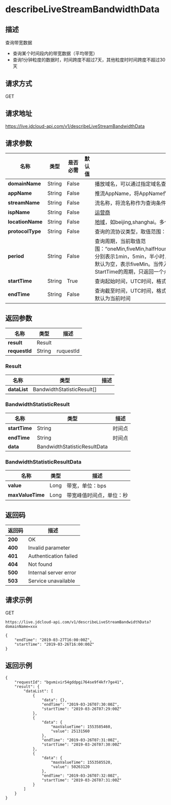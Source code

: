 # describeLiveStreamBandwidthData


## 描述
查询带宽数据
- 查询某个时间段内的带宽数据（平均带宽）
- 查询1分钟粒度的数据时，时间跨度不超过7天，其他粒度时时间跨度不超过30天


## 请求方式
GET

## 请求地址
https://live.jdcloud-api.com/v1/describeLiveStreamBandwidthData


## 请求参数
|名称|类型|是否必需|默认值|描述|
|---|---|---|---|---|
|**domainName**|String|False| |播放域名，可以通过指定域名查询该域名下产生的带宽数据。<br>|
|**appName**|String|False| |推流AppName，将AppName作为查询条件时须指定域名。<br>|
|**streamName**|String|False| |流名称，将流名称作为查询条件时须指定域名和AppName。<br>|
|**ispName**|String|False| |[运营商](../Reference/Operator.md)<br>|
|**locationName**|String|False| |[地域](../Reference/Region.md)，如beijing,shanghai。多个用逗号分隔<br>|
|**protocolType**|String|False| |查询的流协议类型，取值范围："rtmp,hdl,hls"，多个时以逗号分隔<br>|
|**period**|String|False| |查询周期，当前取值范围：“oneMin,fiveMin,halfHour,hour,twoHour,sixHour,day,followTime”，分别表示1min，5min，半小时，1小时，2小时，6小时，1天，跟随时间。默认为空，表示fiveMin。当传入followTime时，表示按Endtime-StartTime的周期，只返回一个点<br>|
|**startTime**|String|True| |查询起始时间，UTC时间，格式：yyyy-MM-dd'T'HH:mm:ss'Z'<br>|
|**endTime**|String|False| |查询截至时间，UTC时间，格式：yyyy-MM-dd'T'HH:mm:ss'Z'，为空时默认为当前时间<br>|


## 返回参数
|名称|类型|描述|
|---|---|---|
|**result**|Result| |
|**requestId**|String|ruquestId|

### Result
|名称|类型|描述|
|---|---|---|
|**dataList**|BandwidthStatisticResult[]| |
### BandwidthStatisticResult
|名称|类型|描述|
|---|---|---|
|**startTime**|String|时间点<br>|
|**endTime**|String|时间点<br>|
|**data**|BandwidthStatisticResultData| |
### BandwidthStatisticResultData
|名称|类型|描述|
|---|---|---|
|**value**|Long|带宽，单位：bps<br>|
|**maxValueTime**|Long|带宽峰值时间点，单位：秒<br>|

## 返回码
|返回码|描述|
|---|---|
|**200**|OK|
|**400**|Invalid parameter|
|**401**|Authentication failed|
|**404**|Not found|
|**500**|Internal server error|
|**503**|Service unavailable|

## 请求示例
GET
```
https://live.jdcloud-api.com/v1/describeLiveStreamBandwidthData?domainName=xxx
```

```
{
    "endTime": "2019-03-27T16:00:00Z", 
    "startTime": "2019-03-26T16:00:00Z"
}
```

## 返回示例
```
{
    "requestId": "bgvmivir54gddpgi764se9f4kfr7ge41", 
    "result": {
        "dataList": [
            {
                "data": {}, 
                "endTime": "2019-03-26T07:30:00Z", 
                "startTime": "2019-03-26T07:29:00Z"
            }, 
            {
                "data": {
                    "maxValueTime": 1553585460, 
                    "value": 25131560
                }, 
                "endTime": "2019-03-26T07:31:00Z", 
                "startTime": "2019-03-26T07:30:00Z"
            }, 
            {
                "data": {
                    "maxValueTime": 1553585520, 
                    "value": 50263120
                }, 
                "endTime": "2019-03-26T07:32:00Z", 
                "startTime": "2019-03-26T07:31:00Z"
            }
        ]
    }
}
```
